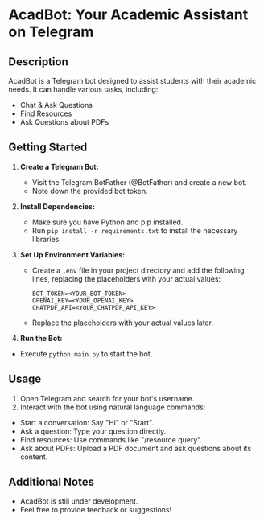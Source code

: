 # AcadBot: Your Academic Assistant on Telegram

## Description

AcadBot is a Telegram bot designed to assist students with their academic needs. It can handle various tasks, including:

- Chat & Ask Questions
- Find Resources
- Ask Questions about PDFs

## Getting Started

1. **Create a Telegram Bot:**
   - Visit the Telegram BotFather (@BotFather) and create a new bot.
   - Note down the provided bot token.

2. **Install Dependencies:**
   - Make sure you have Python and pip installed.
   - Run `pip install -r requirements.txt` to install the necessary libraries.

3. **Set Up Environment Variables:**
   - Create a `.env` file in your project directory and add the following lines, replacing the placeholders with your actual values:
   
     ```
     BOT_TOKEN=<YOUR_BOT_TOKEN>
     OPENAI_KEY=<YOUR_OPENAI_KEY>
     CHATPDF_API=<YOUR_CHATPDF_API_KEY>
     ```

   - Replace the placeholders with your actual values later.

4. **Run the Bot:**
- Execute `python main.py` to start the bot.

## Usage

1. Open Telegram and search for your bot's username.
2. Interact with the bot using natural language commands:
- Start a conversation: Say "Hi" or "Start".
- Ask a question: Type your question directly.
- Find resources: Use commands like "/resource query".
- Ask about PDFs: Upload a PDF document and ask questions about its content.

## Additional Notes

- AcadBot is still under development.
- Feel free to provide feedback or suggestions!